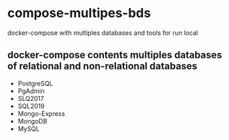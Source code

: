 # compose-multipes-bds
docker-compose with multiples databases and tools for run local

## docker-compose contents multiples databases of relational and non-relational databases
* PostgreSQL
* PgAdmin
* SLQ2017
* SQL2019
* Mongo-Express
* MongoDB
* MySQL
